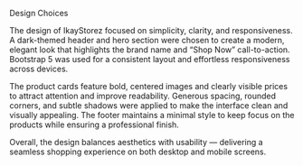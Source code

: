 Design Choices

The design of IkayStorez focused on simplicity, clarity, and responsiveness. A dark-themed header and hero section were chosen to create a modern, elegant look that highlights the brand name and “Shop Now” call-to-action. Bootstrap 5 was used for a consistent layout and effortless responsiveness across devices.

The product cards feature bold, centered images and clearly visible prices to attract attention and improve readability. Generous spacing, rounded corners, and subtle shadows were applied to make the interface clean and visually appealing. The footer maintains a minimal style to keep focus on the products while ensuring a professional finish.

Overall, the design balances aesthetics with usability — delivering a seamless shopping experience on both desktop and mobile screens.
